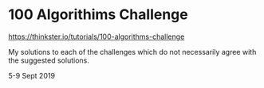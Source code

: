 # 100 Algorithims Challenge

<https://thinkster.io/tutorials/100-algorithms-challenge>

My solutions to each of the challenges which do not necessarily agree with the suggested solutions.

5-9 Sept 2019
